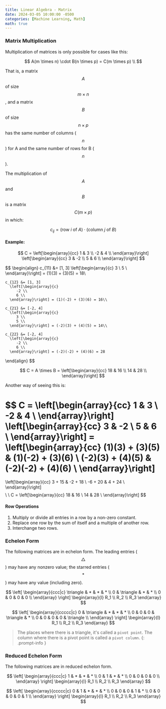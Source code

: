 ```yaml
---
title: Linear Algebra - Matrix
date: 2024-03-05 10:00:00 -0500
categories: [Machine Learning, Math]
math: true
---
```


### Matrix Multiplication
Multiplication of matrices is only possible for cases like this:

$$
 A(m \times n) \cdot B(n \times p) = C(m \times p)
 \\
$$

That is, a matrix $$A$$ of size $$m \times n$$, and a matrix $$B$$ of size $$n \times p$$ 
has the same number of columns ($$n$$) for A and the same number of rows for B ($$n$$).

The multiplication of $$A$$ and $$B$$ is a matrix $$C (m \times p)$$ in which:

$$
 c_{ij} = (\text{row } i \text{ of } A) \cdot (\text{column } j \text{ of } B)
$$

#### Example:

$$
C = \left[\begin{array}{cc}
   1 & 3  \\
  -2 & 4 \\
\end{array}\right]
\left[\begin{array}{cc}
   3 & -2  \\
   5 & 6 \\
\end{array}\right]
$$

$$
\begin{align}
    c_{11} &= [1, 3]
      \left[\begin{array}{c}
         3 \\
         5 \\
      \end{array}\right] = (1)(3) + (3)(5) = 18\\

    c_{12} &= [1, 3]
      \left[\begin{array}{c}
         -2 \\
         6 \\
      \end{array}\right] = (1)(-2) + (3)(6) = 16\\

    c_{21} &= [-2, 4]
      \left[\begin{array}{c}
         3 \\
         5 \\
      \end{array}\right] = (-2)(3) + (4)(5) = 14\\

    c_{22} &= [-2, 4]
      \left[\begin{array}{c}
         -2 \\
         6 \\
      \end{array}\right] = (-2)(-2) + (4)(6) = 28
\end{align}
$$

$$
C = A \times B = 
      \left[\begin{array}{cc}
         18 & 16 \\
         14 & 28 \\
      \end{array}\right] 
$$

Another way of seeing this is:

$$
C = \left[\begin{array}{cc}
   1 & 3  \\
  -2 & 4 \\
\end{array}\right]
\left[\begin{array}{cc}
   3 & -2  \\
   5 & 6 \\
\end{array}\right] = 
\left[\begin{array}{cc}
   (1)(3) + (3)(5) & (1)(-2) + (3)(6)  \\
  (-2)(3) + (4)(5) & (-2)(-2) + (4)(6) \\
\end{array}\right]
=
\left[\begin{array}{cc}
   3 + 15 & -2 + 18  \\
  -6 + 20 & 4 + 24 \\
\end{array}\right] 
$$
$$
\\
\\
C =
\left[\begin{array}{cc}
   18 & 16 \\
   14 & 28 \\
\end{array}\right] 
$$

#### Row Operations

1. Multiply or divide all entries in a row by a non-zero constant. 
1. Replace one row by the sum of itself and a multiple of another row.
3. Interchange two rows.


### Echelon Form
The following matrices are in echelon form. The leading entries ($$\triangle$$) may have any nonzero value; 
the starred entries ($$*$$) may have any value (including zero).

$$
\left[ \begin{array}{ccc|c}
       \triangle & * & * & * \\
       0 & \triangle & * & * \\
       0 & 0 & 0 & 0 \\
     \end{array} \right]
     \begin{array}{l}
        R_1 \\
        R_2 \\
        R_3 
     \end{array}
$$

$$
\left[ \begin{array}{ccccc|c}
       0 & \triangle & * & * & * \\
       0 & 0 & 0 & \triangle & * \\
       0 & 0 & 0 & 0 & \triangle  \\
     \end{array} \right]
     \begin{array}{l}
        R_1 \\
        R_2 \\
        R_3 
     \end{array}
$$

> The places where there is a triangle, it's called a `pivot point`. The 
column where there is a pivot point is called a `pivot column`.
{: .prompt-info }

### Reduced Echelon Form
The following matrices are in reduced echelon form.

$$
\left[ \begin{array}{ccc|c}
       1 & * & * & * \\
       0 & 1 & * & * \\
       0 & 0 & 0 & 0 \\
     \end{array} \right]
     \begin{array}{l}
        R_1 \\
        R_2 \\
        R_3 
     \end{array}
$$

$$
\left[ \begin{array}{ccccc|c}
       0 & 1 & * & * & * \\
       0 & 0 & 0 & 1 & * \\
       0 & 0 & 0 & 0 & 1  \\
     \end{array} \right]
     \begin{array}{l}
        R_1 \\
        R_2 \\
        R_3 
     \end{array}
$$
